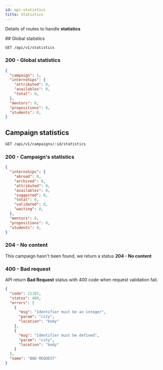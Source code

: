 ```yaml
---
id: api-statistics
title: Statistics
---
```


Details of routes to handle **statistics**

## Global statistics

``` sh
GET /api/v1/statistics
```

### 200 - Global statistics

``` json
{
  "campaign": 1,
  "internships": {
    "attributed": 0,
    "availables": 0,
    "total": 0,
  },
  "mentors": 0,
  "propositions": 0,
  "students": 0,
}
```

## Campaign statistics

``` sh
GET /api/v1/campaigns/:id/statistics
```

### 200 - Campaign's statistics

``` json
{
  "internships": {
    "abroad": 0,
    "archived": 0,
    "attributed": 0,
    "availables": 0,
    "suggested": 0,
    "total": 0,
    "validated": 0,
    "waiting": 0,
  },
  "mentors": 0,
  "propositions": 0,
  "students": 0,
}
```

### 204 - No content

This campaign hasn't been found, we return a status **204 - No content**

### 400 - Bad request

API return **Bad Request** status with 400 code when request validation fail.

``` json
{
  "code": 11103,
  "status": 400,
  "errors": [
    {
      "msg": "Identifier must be an integer",
      "param": "city",
      "location": "body"
    },
    {
      "msg": "Identifier must be defined",
      "param": "city",
      "location": "body"
    }
  ],
  "name": "BAD REQUEST"
}
```
